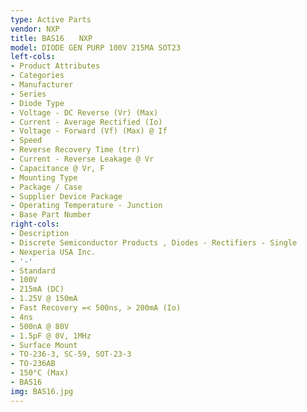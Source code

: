 ```yaml
---
type: Active Parts
vendor: NXP
title: BAS16　　NXP
model: DIODE GEN PURP 100V 215MA SOT23
left-cols:
- Product Attributes
- Categories
- Manufacturer
- Series
- Diode Type
- Voltage - DC Reverse (Vr) (Max)
- Current - Average Rectified (Io)
- Voltage - Forward (Vf) (Max) @ If
- Speed
- Reverse Recovery Time (trr)
- Current - Reverse Leakage @ Vr
- Capacitance @ Vr, F
- Mounting Type
- Package / Case
- Supplier Device Package
- Operating Temperature - Junction
- Base Part Number
right-cols:
- Description
- Discrete Semiconductor Products , Diodes - Rectifiers - Single
- Nexperia USA Inc.
- '-'
- Standard
- 100V
- 215mA (DC)
- 1.25V @ 150mA
- Fast Recovery =< 500ns, > 200mA (Io)
- 4ns
- 500nA @ 80V
- 1.5pF @ 0V, 1MHz
- Surface Mount
- TO-236-3, SC-59, SOT-23-3
- TO-236AB
- 150°C (Max)
- BAS16
img: BAS16.jpg
---
```

